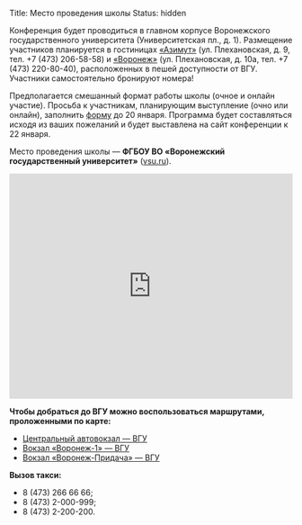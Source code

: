 Title: Место проведения школы
Status: hidden

Конференция будет проводиться в главном корпусе Воронежского государственного университета (Университетская пл., д. 1). Размещение участников планируется в гостиницах [«Азимут»](https://azimuthotels.com/ru/voronezh/azimut-hotel-voronezh) (ул. Плехановская, д. 9, тел. +7 (473) 206-58-58) и [«Воронеж»](https://www.voronezhhotel.ru/) (ул. Плехановская, д. 10а, тел. +7 (473) 220-80-40), расположенных в пешей доступности от ВГУ. Участники самостоятельно бронируют номера!
 
Предполагается смешанный формат работы школы (очное и онлайн участие). Просьба к участникам, планирующим выступление (очно или онлайн), заполнить [форму](https://docs.google.com/forms/d/e/1FAIpQLScOuaGaAVOXQRRckrd5mHo2nI4VxwWtiQ69qNstmL_2Wireqw/viewform) до 20 января. Программа будет составляться исходя из ваших пожеланий и будет выставлена на сайт конференции к 22 января.

Место проведения школы — **ФГБОУ ВО «Воронежский государственный университет»** ([vsu.ru](http://www.vsu.ru/)).

<iframe src="https://www.google.com/maps/embed?pb=!1m18!1m12!1m3!1d2475.1729388600556!2d39.20384731577548!3d51.65666997966!2m3!1f0!2f0!3f0!3m2!1i1024!2i768!4f13.1!3m3!1m2!1s0x413b2e59b0d8daff%3A0x4e005405b690605a!2sVoronezh%20State%20University!5e0!3m2!1sen!2sru!4v1572777384995!5m2!1sen!2sru" width="100%" height="400" frameborder="0" style="border:0;" allowfullscreen=""></iframe>

<br>

**Чтобы добраться до ВГУ можно воспользоваться маршрутами, проложенными по карте:**

* [Центральный автовокзал — ВГУ](https://go.2gis.com/98vul)
* [Вокзал «Воронеж-1» — ВГУ](https://go.2gis.com/drvkh)
* [Вокзал «Воронеж-Придача» — ВГУ](https://go.2gis.com/pytbj)

**Вызов такси:**

* 8 (473) 266 66 66;
* 8 (473) 2-000-999;
* 8 (473) 2-200-200.
